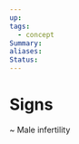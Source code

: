 ```yaml
---
up: 
tags:
  - concept
Summary: 
aliases: 
Status:
---
```

# Signs
~
Male infertility
<!--SR:!2025-03-13,3,250-->